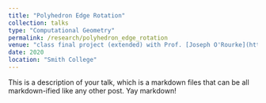```yaml
---
title: "Polyhedron Edge Rotation"
collection: talks
type: "Computational Geometry"
permalink: /research/polyhedron_edge_rotation
venue: "class final project (extended) with Prof. [Joseph O'Rourke](http://www.science.smith.edu/~jorourke/)"
date: 2020
location: "Smith College"
---
```


This is a description of your talk, which is a markdown files that can be all markdown-ified like any other post. Yay markdown!
